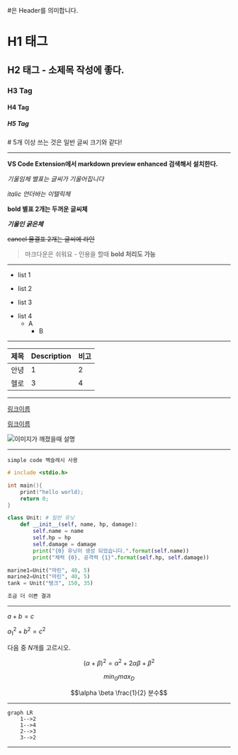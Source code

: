 \#은 Header를 의미합니다.

# H1 태그


## H2 태그 - 소제목 작성에 좋다.


### H3 Tag


#### H4 Tag


##### H5 Tag

\# 5개 이상 쓰는 것은 일반 글씨 크기와 같다!

___

**VS Code Extension에서 markdown preview enhanced 검색해서 설치한다.**

*기울임체 별표는 글씨가 기울어집니다*

_italic 언더바는 이텔릭체_

**bold 별표 2개는 두꺼운 글씨체** 

**_기울인 굵은체_**

~~cancel 물결표 2개는 글씨에 라인~~

> 마크다운은 쉬워요 - 인용을 할때 **bold 처리도 가능** 

___

- list 1
* list 2
- list 3
* list 4
    - A
        * B


---


| 제목 | Description |비고 |
|-|-|-|
| 안녕 | 1  | 2|
| 헬로 | 3|4|


___

[링크이름](swcup2002@naver.com)

<a href="swcup2002@naver.com">링크이름</a>

![이미지가 깨졌을때 설명](https://)


___

`simple code 백슬레시 사용`
``` cpp
# include <stdio.h>

int main(){
    print("hello world);
    return 0;
}
```

``` py
class Unit: # 일반 유닛
    def __init__(self, name, hp, damage):
        self.name = name
        self.hp = hp
        self.damage = damage
        print("{0} 유닛이 생성 되었습니다.".format(self.name))
        print("체력 {0}, 공격력 {1}".format(self.hp, self.damage))

marine1=Unit("마린", 40, 5)
marine2=Unit("마린", 40, 5)
tank = Unit("탱크", 150, 35)
```

``` sh
조금 더 이쁜 결과
```

___

$a+b=c$ 

$a^2_1 + b^2 = c^2$

다음 중 $N$개를 고르시오.

$$(\alpha + \beta)^2 = \alpha^2 + 2 \alpha \beta + \beta^2$$

$$min_Gmax_D$$

$$\alpha \beta \frac{1}{2} 분수$$

___

```mermaid
graph LR
    1-->2
    1-->4
    2-->3
    3-->2
```

___







